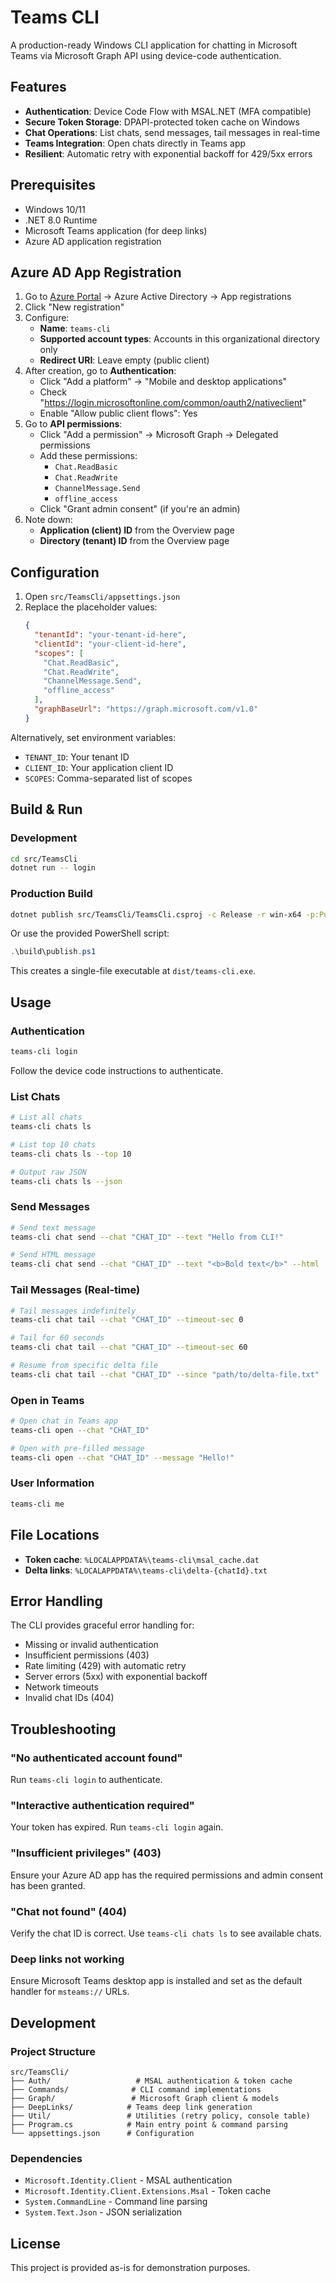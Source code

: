 # Teams CLI

A production-ready Windows CLI application for chatting in Microsoft Teams via Microsoft Graph API using device-code authentication.

## Features

- **Authentication**: Device Code Flow with MSAL.NET (MFA compatible)
- **Secure Token Storage**: DPAPI-protected token cache on Windows
- **Chat Operations**: List chats, send messages, tail messages in real-time
- **Teams Integration**: Open chats directly in Teams app
- **Resilient**: Automatic retry with exponential backoff for 429/5xx errors

## Prerequisites

- Windows 10/11
- .NET 8.0 Runtime
- Microsoft Teams application (for deep links)
- Azure AD application registration

## Azure AD App Registration

1. Go to [Azure Portal](https://portal.azure.com) → Azure Active Directory → App registrations
2. Click "New registration"
3. Configure:
   - **Name**: `teams-cli`
   - **Supported account types**: Accounts in this organizational directory only
   - **Redirect URI**: Leave empty (public client)
4. After creation, go to **Authentication**:
   - Click "Add a platform" → "Mobile and desktop applications"
   - Check "https://login.microsoftonline.com/common/oauth2/nativeclient"
   - Enable "Allow public client flows": Yes
5. Go to **API permissions**:
   - Click "Add a permission" → Microsoft Graph → Delegated permissions
   - Add these permissions:
     - `Chat.ReadBasic`
     - `Chat.ReadWrite`
     - `ChannelMessage.Send`
     - `offline_access`
   - Click "Grant admin consent" (if you're an admin)
6. Note down:
   - **Application (client) ID** from the Overview page
   - **Directory (tenant) ID** from the Overview page

## Configuration

1. Open `src/TeamsCli/appsettings.json`
2. Replace the placeholder values:
   ```json
   {
     "tenantId": "your-tenant-id-here",
     "clientId": "your-client-id-here",
     "scopes": [
       "Chat.ReadBasic",
       "Chat.ReadWrite", 
       "ChannelMessage.Send",
       "offline_access"
     ],
     "graphBaseUrl": "https://graph.microsoft.com/v1.0"
   }
   ```

Alternatively, set environment variables:
- `TENANT_ID`: Your tenant ID
- `CLIENT_ID`: Your application client ID  
- `SCOPES`: Comma-separated list of scopes

## Build & Run

### Development
```bash
cd src/TeamsCli
dotnet run -- login
```

### Production Build
```bash
dotnet publish src/TeamsCli/TeamsCli.csproj -c Release -r win-x64 -p:PublishSingleFile=true -p:PublishTrimmed=true --self-contained true -o dist
```

Or use the provided PowerShell script:
```powershell
.\build\publish.ps1
```

This creates a single-file executable at `dist/teams-cli.exe`.

## Usage

### Authentication
```bash
teams-cli login
```
Follow the device code instructions to authenticate.

### List Chats
```bash
# List all chats
teams-cli chats ls

# List top 10 chats  
teams-cli chats ls --top 10

# Output raw JSON
teams-cli chats ls --json
```

### Send Messages
```bash
# Send text message
teams-cli chat send --chat "CHAT_ID" --text "Hello from CLI!"

# Send HTML message
teams-cli chat send --chat "CHAT_ID" --text "<b>Bold text</b>" --html
```

### Tail Messages (Real-time)
```bash
# Tail messages indefinitely
teams-cli chat tail --chat "CHAT_ID" --timeout-sec 0

# Tail for 60 seconds
teams-cli chat tail --chat "CHAT_ID" --timeout-sec 60

# Resume from specific delta file
teams-cli chat tail --chat "CHAT_ID" --since "path/to/delta-file.txt"
```

### Open in Teams
```bash
# Open chat in Teams app
teams-cli open --chat "CHAT_ID"

# Open with pre-filled message
teams-cli open --chat "CHAT_ID" --message "Hello!"
```

### User Information
```bash
teams-cli me
```

## File Locations

- **Token cache**: `%LOCALAPPDATA%\teams-cli\msal_cache.dat`
- **Delta links**: `%LOCALAPPDATA%\teams-cli\delta-{chatId}.txt`

## Error Handling

The CLI provides graceful error handling for:
- Missing or invalid authentication
- Insufficient permissions (403)
- Rate limiting (429) with automatic retry
- Server errors (5xx) with exponential backoff
- Network timeouts
- Invalid chat IDs (404)

## Troubleshooting

### "No authenticated account found"
Run `teams-cli login` to authenticate.

### "Interactive authentication required"  
Your token has expired. Run `teams-cli login` again.

### "Insufficient privileges" (403)
Ensure your Azure AD app has the required permissions and admin consent has been granted.

### "Chat not found" (404)
Verify the chat ID is correct. Use `teams-cli chats ls` to see available chats.

### Deep links not working
Ensure Microsoft Teams desktop app is installed and set as the default handler for `msteams://` URLs.

## Development

### Project Structure
```
src/TeamsCli/
├── Auth/                   # MSAL authentication & token cache
├── Commands/              # CLI command implementations  
├── Graph/                 # Microsoft Graph client & models
├── DeepLinks/            # Teams deep link generation
├── Util/                 # Utilities (retry policy, console table)
├── Program.cs            # Main entry point & command parsing
└── appsettings.json      # Configuration
```

### Dependencies
- `Microsoft.Identity.Client` - MSAL authentication
- `Microsoft.Identity.Client.Extensions.Msal` - Token cache
- `System.CommandLine` - Command line parsing
- `System.Text.Json` - JSON serialization

## License

This project is provided as-is for demonstration purposes.